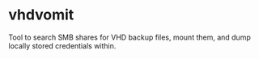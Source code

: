 # vhdvomit
Tool to search SMB shares for VHD backup files, mount them, and dump locally stored credentials within. 
